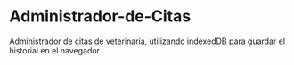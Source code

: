 # Administrador-de-Citas
Administrador de citas de veterinaria, utilizando indexedDB para guardar el historial en el navegador
